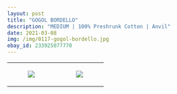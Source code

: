 ```yaml
---
layout: post
title: "GOGOL BORDELLO"
description: "MEDIUM | 100% Preshrunk Cotton | Anvil"
date: 2021-03-08
img: /img/0117-gogol-bordello.jpg
ebay_id: 233925077770
---
```




<table style="width:100%;"><tr><td style="vertical-align:top;">
      <figure class="tmblr-full" data-orig-height="2048" data-orig-width="1365" data-orig-src="https://concertshirts.netlify.app/shirts/0117/0117-01.jpg"><img src="https://64.media.tumblr.com/2649bb4d150271ec83d6b35f5c40c6a2/9ab9102f4036412e-28/s540x810/dd4b4532b4b46bacefe76a98fa97160a367fb30b.jpg" data-orig-height="2048" data-orig-width="1365" data-orig-src="https://concertshirts.netlify.app/shirts/0117/0117-01.jpg"/></figure></td>
    <td style="vertical-align:top;">
      <figure class="tmblr-full" data-orig-height="2048" data-orig-width="1365" data-orig-src="https://concertshirts.netlify.app/shirts/0117/0117-02.jpg"><img src="https://64.media.tumblr.com/21da9301e0a49ff8be80f7492b28812a/9ab9102f4036412e-ca/s540x810/272123ce858804f42dfef4fe5c60d3fc935ca45d.jpg" data-orig-height="2048" data-orig-width="1365" data-orig-src="https://concertshirts.netlify.app/shirts/0117/0117-02.jpg"/></figure></td>
  </tr></table>
